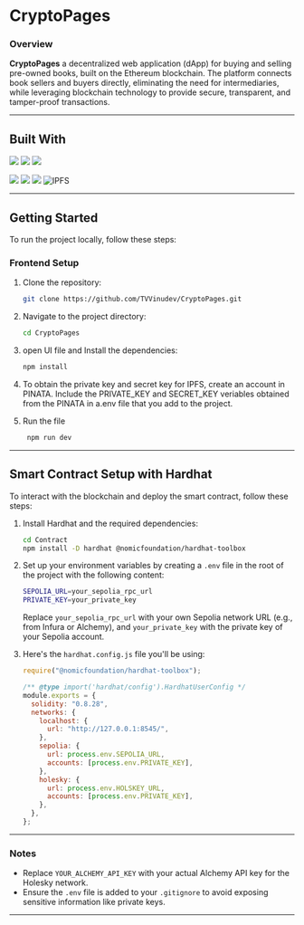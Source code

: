 # CryptoPages

### Overview
**CryptoPages** a decentralized web application (dApp) for buying and selling
pre-owned books, built on the Ethereum blockchain. The platform connects book sellers
and buyers directly, eliminating the need for intermediaries, while leveraging blockchain
technology to provide secure, transparent, and tamper-proof transactions.

---

## Built With
![](https://img.shields.io/badge/HTML5-informational?style=flat&logo=HTML5&color=FF4500)
![](https://img.shields.io/badge/TailwindCSS-informational?style=flat&logo=TailwindCSS&color=00BFFF)
![](https://img.shields.io/badge/React-informational?style=flat&logo=React&color=4CAF50)


![](https://img.shields.io/badge/Solidity-informational?style=flat&logo=Solidity&color=4E44CE)
![](https://img.shields.io/badge/Ethereum-informational?style=flat&logo=Ethereum&color=6CACE4)
![](https://img.shields.io/badge/Hardhat-informational?style=flat&logo=Hardhat&color=FF69B4)
![IPFS](https://img.shields.io/badge/IPFS-blue?style=flat&logo=IPFS&logoColor=white)

---

## Getting Started

To run the project locally, follow these steps:

### Frontend Setup

1. Clone the repository:
    ```bash
    git clone https://github.com/TVVinudev/CryptoPages.git
    ```
2. Navigate to the project directory:
    ```bash
    cd CryptoPages
    ```
3. open UI file and Install the dependencies:
    ```bash
    npm install
    ```
4. To obtain the private key and secret key for IPFS, create an account in PINATA. Include the PRIVATE_KEY and SECRET_KEY veriables obtained from the PINATA in a.env file that you add to the project.

5. Run the file
   ```bash
    npm run dev
    ```
    
---

## Smart Contract Setup with Hardhat

To interact with the blockchain and deploy the smart contract, follow these steps:

1. Install Hardhat and the required dependencies:
    ```bash
    cd Contract
    npm install -D hardhat @nomicfoundation/hardhat-toolbox
    ```

2. Set up your environment variables by creating a `.env` file in the root of the project with the following content:
    ```bash
    SEPOLIA_URL=your_sepolia_rpc_url
    PRIVATE_KEY=your_private_key
    ```
    
    Replace `your_sepolia_rpc_url` with your own Sepolia network URL (e.g., from Infura or Alchemy), and `your_private_key` with the private key of your Sepolia account.

3. Here's the `hardhat.config.js` file you'll be using:

    ```javascript
    require("@nomicfoundation/hardhat-toolbox");

    /** @type import('hardhat/config').HardhatUserConfig */
    module.exports = {
      solidity: "0.8.28",
      networks: {
        localhost: {
          url: "http://127.0.0.1:8545/",
        },
        sepolia: {
          url: process.env.SEPOLIA_URL,
          accounts: [process.env.PRIVATE_KEY],
        },
        holesky: {
          url: process.env.HOLSKEY_URL,
          accounts: [process.env.PRIVATE_KEY],
        },
      },
    };
    ```

---

### Notes
- Replace `YOUR_ALCHEMY_API_KEY` with your actual Alchemy API key for the Holesky network.
- Ensure the `.env` file is added to your `.gitignore` to avoid exposing sensitive information like private keys.

---

